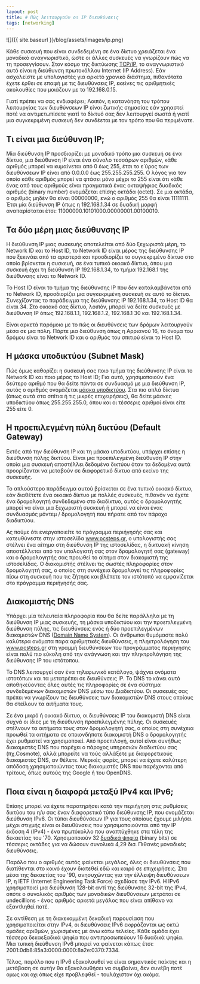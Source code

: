 ```yaml
---
layout: post
title: # Πώς λειτουργούν οι IP διευθύνσεις 
tags: [networking]
---
```


![]({{ site.baseurl }}/blog/assets/images/ip.png)

Κάθε συσκευή που είναι συνδεδεμένη σε ένα δίκτυο χρειάζεται ένα μοναδικό αναγνωριστικό, ώστε οι άλλες συσκευές να γνωρίζουν πώς να τη προσεγγίσουν. Στον κόσμο της δικτύωσης [TCP/IP](https://el.wikipedia.org/wiki/%CE%A0%CF%81%CF%89%CF%84%CF%8C%CE%BA%CE%BF%CE%BB%CE%BB%CE%BF_%CE%95%CE%BB%CE%AD%CE%B3%CF%87%CE%BF%CF%85_%CE%9C%CE%B5%CF%84%CE%AC%CE%B4%CE%BF%CF%83%CE%B7%CF%82/%CE%A0%CF%81%CF%89%CF%84%CF%8C%CE%BA%CE%BF%CE%BB%CE%BB%CE%BF_%CE%94%CE%B9%CE%B1%CE%B4%CE%B9%CE%BA%CF%84%CF%8D%CE%BF%CF%85), το αναγνωριστικό αυτό είναι η διεύθυνση πρωτοκόλλου Internet (IP Address). Εάν ασχολείστε με υπολογιστές για αρκετό χρονικό διάστημα, πιθανότατα έχετε έρθει σε επαφή με τις διευθύνσεις IP, εκείνες τις αριθμητικές ακολουθίες που μοιάζουν με το 192.168.0.15.
<!--more-->
Γιατί πρέπει να σας ενδιαφέρει; Λοιπόν, η κατανόηση του τρόπου λειτουργίας των διευθύνσεων IP είναι ζωτικής σημασίας εάν χρηαστεί ποτέ να αντιμετωπίσετε γιατί το δίκτυό σας δεν λειτουργεί σωστά ή γιατί μια συγκεκριμένη συσκευή δεν συνδέεται με τον τρόπο που θα περιμένατε.

## Τι είναι μια διεύθυνση IP;

Μία διεύθυνση IP προσδιορίζει με μοναδικό τρόπο μια συσκευή σε ένα δίκτυο, μια διεύθυνση IP είναι ένα σύνολο τεσσάρων αριθμών, κάθε αριθμός μπορεί να κυμαίνεται από 0 έως 255, έτσι το ε΄ύρος των διευθύνσεων IP είναι από 0.0.0.0 έως 255.255.255.255. Ο λόγος για τον οποίο κάθε αριθμός μπορεί να φτάσει μόνο μέχρι το 255 είναι ότι κάθε ένας από τους αριθμούς είναι πραγματικά ένας οκταψήφιος δυαδικός αριθμός (binary number) ονομάζεται επίσης οκτάδα (octet).  Σε μια οκτάδα, ο αριθμός μηδέν θα είναι 00000000, ενώ ο αριθμός 255 θα είναι 11111111. Έτσι μία διεύθυνση IP όπως η 192.168.1.34 σε δυαδική μορφή αναπαρίσταται έτσι: 11000000.10101000.00000001.00100010.  

## Τα δύο μέρη μιας διεύθυνσης IP

Η διεύθυνση IP μιας συσκευής αποτελείται από δύο ξεχωριστά μέρη, το Network ID και το Host ID, το Network ID είναι μέρος της διεύθυνσης IP που ξεκινάει από τα αριστερά και προσδιορίζει το συγκεκριμένο δίκτυο στο οποίο βρίσκεται η συσκευή, σε ένα τυπικό οικιακό δίκτυο, όπου μια συσκευή έχει τη διεύθυνση IP 192.168.1.34, το τμήμα 192.168.1 της διεύθυνσης είναι το Network ID. 

Το Host ID είναι το τμήμα της διεύθυνσης IP που δεν καταλαμβάνεται από το Network ID, προσδιορίζει μια συγκεκριμένη συσκευή σε αυτό το δίκτυο. Συνεχίζοντας το παράδειγμα της διεύθυνσης IP 192.168.1.34, το Host ID θα είναι 34. Στο οικιακό σας δίκτυο, λοιπόν, μπορεί να δείτε συσκευές με διεύθυνση IP όπως 192.168.1.1, 192.168.1.2, 192.168.1 30 και 192.168.1.34.

Είναι αρκετά παρόμοιο με το πώς οι διευθύνσεις των δρόμων λειτουργούν μέσα σε μια πόλη. Πάρτε μια διεύθυνση όπως η Αρριανού 16, το όνομα του δρόμου είναι το Network ID  και ο αριθμός του σπιτιού είναι το Host ID.

## Η μάσκα υποδικτύου (Subnet Mask)

Πώς όμως καθορίζει η συσκευή σας ποιο τμήμα της διεύθυνσης IP είναι το Network ID και ποιο μέρος το Host ID; Για αυτό, χρησιμοποιούν ένα δεύτερο αριθμό που θα δείτε πάντα σε συνδυασμό με μια διεύθυνση IP, αυτός ο αριθμός ονομάζεται [μάσκα υποδικτύου](https://el.wikipedia.org/wiki/%CE%9C%CE%AC%CF%83%CE%BA%CE%B1_%CF%85%CF%80%CE%BF%CE%B4%CE%B9%CE%BA%CF%84%CF%8D%CE%BF%CF%85). Στα πιο απλά δίκτυα (όπως αυτά στα σπίτια ή τις μικρές επιχειρήσεις), θα δείτε μάσκες υποδικτύου όπως 255.255.255.0, όπου και οι τέσσερις αριθμοί είναι είτε 255 είτε 0. 

## Η προεπιλεγμένη πύλη δικτύου (Default Gateway)

Εκτός από την διεύθυνση IP και τη μάσκα υποδικτύου, υπάρχει επίσης η διεύθυνση πύλης δικτύου. Είναι μια προεπιλεγμένη διεύθυνση IP στην οποία μια συσκευή αποστέλλει δεδομένα δικτύου όταν τα δεδομένα αυτά προορίζονται να μεταβούν σε διαφορετικό δίκτυο από εκείνο της συσκευής.

Το απλούστερο παράδειγμα αυτού βρίσκεται σε ένα τυπικό οικιακό δίκτυο, εάν διαθέτετε ένα οικιακό δίκτυο με πολλές συσκευές, πιθανόν να έχετε ένα δρομολογητή συνδεδεμένο στο διαδίκτυο, αυτός ο δρομολογητής μπορεί να είναι μια ξεχωριστή συσκευή ή μπορεί να είναι ένας συνδυασμός μόντεμ / δρομολογητή που πήρατε από τον πάροχο διαδικτύου. 

Ας πούμε ότι ενεργοποιείτε το πρόγραμμα περιήγησής σας και κατευθύνεστε στην ιστοσελίδα www.pcsteps.gr, o υπολογιστής σας στέλνει ένα αίτημα στη διεύθυνση IP της ιστοσελίδας, η δικτυακή κίνηση αποστέλλεται από τον υπολογιστή σας στον δρομολογητή σας (gateway) και ο δρομολογητής σας προωθεί το αίτημα στον διακομιστή της ιστοσελίδας. Ο διακομιστής στέλνει τις σωστές πληροφορίες στον δρομολογητή σας, ο οποίος στη συνέχεια δρομολογεί τις πληροφορίες πίσω στη συσκευή που τις ζήτησε και βλέπετε τον ιστότοπό να εμφανίζεται στο πρόγραμμα περιήγησής σας.

## Διακομιστής DNS

Υπάρχει μία τελευταία πληροφορία που θα δείτε παράλληλα με τη διεύθυνση IP μιας συσκευής, τη μάσκα υποδικτύου και την προεπιλεγμένη διεύθυνση πύλης, τις διευθύνσεις ενός ή δύο προεπιλεγμένων διακομιστών DNS ([Domain Name System](https://el.wikipedia.org/wiki/%CE%A3%CF%8D%CF%83%CF%84%CE%B7%CE%BC%CE%B1_%CE%9F%CE%BD%CE%BF%CE%BC%CE%B1%CF%84%CE%BF%CE%B4%CE%BF%CF%83%CE%AF%CE%B1%CF%82_%CE%94%CE%B9%CE%B1%CE%B4%CE%B9%CE%BA%CF%84%CF%8D%CE%BF%CF%85)). Oι άνθρωποι θυμόμαστε πολύ καλύτερα ονόματα παρα αριθμητικές διευθύνσεις, η πληκτρολόγηση του www.pcsteps.gr στη γραμμή διευθύνσεων του προγράμματος περιήγησης είναι πολύ πιο εύκολη από την ανάγνωση και την πληκτρολόγηση της διεύθυνσης IP του ιστότοπου.

Το DNS λειτουργεί σαν ένα τηλεφωνικό κατάλογο, ψάχνει ονόματα ιστοτόπων και τα μετατρέπει σε διευθύνσεις IP. Το DNS το κάνει αυτό αποθηκεύοντας όλες αυτές τις πληροφορίες σε ένα σύστημα συνδεδεμένων διακομιστών DNS μέσω του Διαδικτύου. Οι συσκευές σας πρέπει να γνωρίζουν τις διευθύνσεις των διακομιστών DNS στους οποίους θα στείλουν τα αιτήματα τους.

Σε ένα μικρό ή οικιακό δίκτυο, οι διευθύνσεις IP του διακομιστή DNS είναι συχνά οι ίδιες με τη διεύθυνση προεπιλεγμένης πύλης. Οι συσκευές στέλνουν τα αιτήματα τους στον δρομολογητή σας, ο οποίος στη συνέχεια προωθεί τα αιτήματα σε οποιονδήποτε διακομιστή DNS ο δρομολογητής έχει ρυθμιστεί να χρησιμοποιεί. Από προεπιλογή, αυτοί είναι συνήθως διακομιστές DNS που παρέχει ο πάροχος υπηρεσιών διαδικτύου σας (πχ.Cosmote), αλλά μπορείτε να τούς αλλάξετε με διαφορετικούς διακομιστές DNS, αν θέλετε. Μερικές φορές, μπορεί να έχετε καλύτερη απόδοση χρησιμοποιώντας τους διακομιστές DNS που παρέχονται από τρίτους, όπως αυτούς της Google ή του OpenDNS.

## Ποια είναι η διαφορά μεταξύ IPv4 και IPv6;

Επίσης μπορεί να έχετε παρατηρήσει κατά την περιήγηση στις ρυθμίσεις δικτύου του η/υ σας έναν διαφορετικό τύπο διεύθυνσης IP, που ονομάζεται διεύθυνση IPv6. Οι τύποι διευθύνσεων IP για τους οποίους έχουμε μιλήσει μέχρι στιγμής είναι οι διευθύνσεις που χρησιμοποιούνται από την IP έκδοση 4 (IPv4) - ένα πρωτόκολλο που αναπτύχθηκε στα τέλη της δεκαετίας του '70. Χρησιμοποιούν 32 [δυαδικά ψηφία](https://el.wikipedia.org/wiki/%CE%94%CF%85%CE%B1%CE%B4%CE%B9%CE%BA%CF%8C_%CF%88%CE%B7%CF%86%CE%AF%CE%BF) (binary bits) σε τέσσερις οκτάδες για να δώσουν συνολικά 4,29 δισ. Πιθανές μοναδικές διευθύνσεις.

Παρόλο που ο αριθμός αυτός φαίνεται μεγάλος, όλες οι διευθύνσεις που διατίθενται στο κοινό έχουν διατεθεί εδώ και καιρό σε επιχειρήσεις. Στα μέσα της δεκαετίας του '90, ανησυχώντας για την έλλειψη διευθύνσεων IP, η ΙΕΤF (Internet Engineering Task Force) σχεδίασε την IPv6. Η IPv6 χρησιμοποιεί μια διεύθυνση 128-bit αντί της διεύθυνσης 32-bit της IPv4, οπότε ο συνολικός αριθμός των μοναδικών διευθύνσεων μετράται σε undecillions - ένας αριθμός αρκετά μεγάλος που είναι απίθανο να εξαντληθεί ποτέ.

Σε αντίθεση με τη διακεκομμένη δεκαδική παρουσίαση που χρησιμοποιείται στην IPv4, οι διευθύνσεις IPv6 εκφράζονται ως οκτώ ομάδες αριθμών, χωρισμένες με άνω κάτω τελείες. Κάθε ομάδα έχει τέσσερα δεκαεξαδικά ψηφία που αντιπροσωπεύουν 16 δυαδικά ψηφία. Μια τυπική διεύθυνση IPv6 μπορεί να φαίνεται κάπως έτσι: 2001:0db8:85a3:0000:0000:8a2e:0370:7334.

Τέλος, παρόλο που η IPv6 εξακολουθεί να είναι σημαντικός παίκτης και η μετάβαση σε αυτήν θα εξακολουθήσει να συμβαίνει, δεν συνέβη ποτέ ομως και οχι όπως είχε προβλεφθεί - τουλάχιστον όχι ακόμα.

